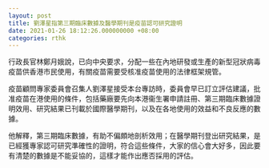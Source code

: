 ```yaml
---
layout: post
title: 劉澤星指第三期臨床數據及醫學期刊是疫苗認可研究證明
date: 2021-01-26 18:12:26.000000000 +08:00
categories: rthk
---
```


行政長官林鄭月娥說，已向中央要求，分配一些在內地研發或生產的新型冠狀病毒疫苗供香港市民使用，有關疫苗需要受核准疫苗使用的法律框架規管。

疫苗顧問專家委員會召集人劉澤星接受本台專訪時，委員會早已訂立評估建議，批准疫苗在港使用的條件，包括藥廠要先向本港衞生署申請註冊、第三期臨床數據證明效用、研究結果已刊載於國際醫學期刊，以及在各地使用的效益和不良反應的數據。

他解釋，第三期臨床數據，有助不偏頗地剖析效用；在醫學期刊登出研究結果，是已經獲專家認可研究準確性的證明，符合這些條件，大家的信心會大好多，因此要有清楚的數據是不能妥協的，這樣才能作出應否採用的評估。
